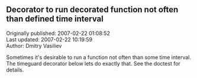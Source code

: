 ## Decorator to run decorated function not often than defined time interval  
Originally published: 2007-02-22 01:08:52  
Last updated: 2007-02-22 10:19:59  
Author: Dmitry Vasiliev  
  
Sometimes it's desirable to run a function not often than some time interval. The timeguard decorator below lets do exactly that. See the doctest for details.